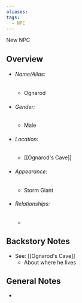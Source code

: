 ```yaml
---
aliases:
tags:
  - NPC
---
```

New NPC

## Overview
- ###### Name/Alias:  
	- Ognarod
- ###### Gender: 
	- Male
- ###### Location: 
	- [[Ognarod's Cave]]
- ###### Appearance:
	- Storm Giant 
- ###### Relationships: 
	- 



## Backstory Notes

- See: [[Ognarod's Cave]]
	- About where he lives  




## General Notes

- 
